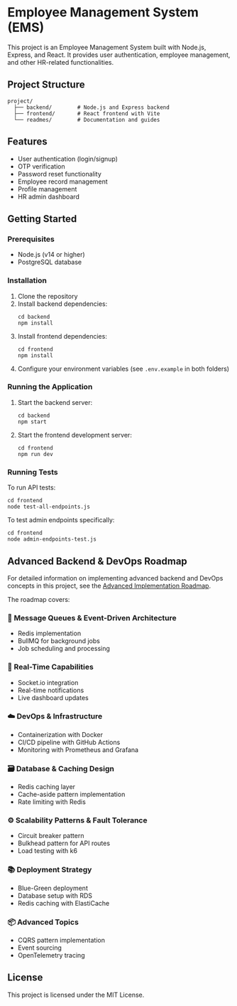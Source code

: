 # Employee Management System (EMS)

This project is an Employee Management System built with Node.js, Express, and React. It provides user authentication, employee management, and other HR-related functionalities.

## Project Structure

```
project/
  ├── backend/        # Node.js and Express backend
  ├── frontend/       # React frontend with Vite
  └── readmes/        # Documentation and guides
```

## Features

- User authentication (login/signup)
- OTP verification
- Password reset functionality
- Employee record management
- Profile management
- HR admin dashboard

## Getting Started

### Prerequisites

- Node.js (v14 or higher)
- PostgreSQL database

### Installation

1. Clone the repository
2. Install backend dependencies:
   ```
   cd backend
   npm install
   ```
3. Install frontend dependencies:
   ```
   cd frontend
   npm install
   ```
4. Configure your environment variables (see `.env.example` in both folders)

### Running the Application

1. Start the backend server:
   ```
   cd backend
   npm start
   ```
2. Start the frontend development server:
   ```
   cd frontend
   npm run dev
   ```

### Running Tests

To run API tests:

```
cd frontend
node test-all-endpoints.js
```

To test admin endpoints specifically:

```
cd frontend
node admin-endpoints-test.js
```

## Advanced Backend & DevOps Roadmap

For detailed information on implementing advanced backend and DevOps concepts in this project, see the [Advanced Implementation Roadmap](readmes/advanced-implementation-roadmap.md).

The roadmap covers:

### 🧱 Message Queues & Event-Driven Architecture

- Redis implementation
- BullMQ for background jobs
- Job scheduling and processing

### 🔔 Real-Time Capabilities

- Socket.io integration
- Real-time notifications
- Live dashboard updates

### ☁️ DevOps & Infrastructure

- Containerization with Docker
- CI/CD pipeline with GitHub Actions
- Monitoring with Prometheus and Grafana

### 🗃️ Database & Caching Design

- Redis caching layer
- Cache-aside pattern implementation
- Rate limiting with Redis

### ⚙️ Scalability Patterns & Fault Tolerance

- Circuit breaker pattern
- Bulkhead pattern for API routes
- Load testing with k6

### 📚 Deployment Strategy

- Blue-Green deployment
- Database setup with RDS
- Redis caching with ElastiCache

### 📦 Advanced Topics

- CQRS pattern implementation
- Event sourcing
- OpenTelemetry tracing

## License

This project is licensed under the MIT License.
